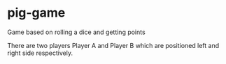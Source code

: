 # pig-game
Game based on rolling a dice and getting points 

There are two players Player A and Player B which are positioned left and right side respectively.

